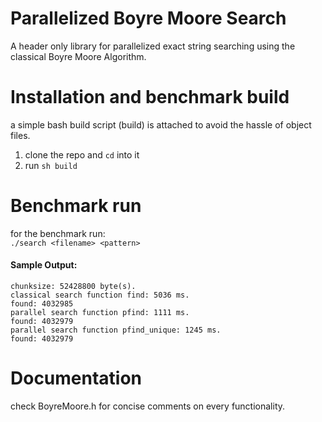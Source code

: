 # Parallelized Boyre Moore Search
A header only library for parallelized exact string searching using the classical Boyre Moore Algorithm.


# Installation and benchmark build
a simple bash build script (build) is attached to avoid the hassle of object files. 

1. clone the repo and `cd` into it
2. run `sh build`

# Benchmark run 
for the benchmark run: <br>
`./search <filename> <pattern>`

#### Sample Output:

```
chunksize: 52428800 byte(s).
classical search function find: 5036 ms.
found: 4032985
parallel search function pfind: 1111 ms.
found: 4032979
parallel search function pfind_unique: 1245 ms.
found: 4032979
```

# Documentation 
check BoyreMoore.h for concise comments  on every functionality.
